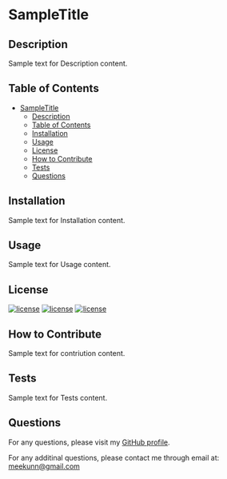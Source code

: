 # SampleTitle

## Description

Sample text for Description content.

## Table of Contents

- [SampleTitle](#sampletitle)
  - [Description](#description)
  - [Table of Contents](#table-of-contents)
  - [Installation](#installation)
  - [Usage](#usage)
  - [License](#license)
  - [How to Contribute](#how-to-contribute)
  - [Tests](#tests)
  - [Questions](#questions)

## Installation

Sample text for Installation content.

## Usage

Sample text for Usage content.

## License

[![license](https://img.shields.io/badge/License-Apache%202.0-orange)](https://choosealicense.com/licenses/apache-2.0/)
[![license](https://img.shields.io/badge/License-GNU%20v3.0-red)](https://choosealicense.com/licenses/gpl-3.0/)
[![license](https://img.shields.io/badge/License-MIT-green)](https://choosealicense.com/licenses/mit/)

## How to Contribute

Sample text for contriution content.

## Tests

Sample text for Tests content.

## Questions

For any questions, please visit my [GitHub profile](https://github.com/meekunn1).

For any additinal questions, please contact me through email at: meekunn@gmail.com